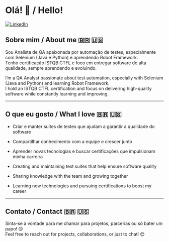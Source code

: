 # Olá! 👋 / Hello!

[![LinkedIn](https://img.shields.io/badge/LinkedIn-blue?style=for-the-badge&logo=linkedin&logoColor=white)](https://www.linkedin.com/in/ana-elisa-rezende-2907511a1/)

## Sobre mim / About me 🇧🇷 🇺🇸

Sou Analista de QA apaixonada por automação de testes, especialmente com Selenium (Java e Python) e aprendendo Robot Framework.  
Tenho certificação ISTQB CTFL e foco em entregar software de alta qualidade, sempre aprendendo e evoluindo.  

I’m a QA Analyst passionate about test automation, especially with Selenium (Java and Python) and learning Robot Framework.  
I hold an ISTQB CTFL certification and focus on delivering high-quality software while constantly learning and improving.

---

## O que eu gosto / What I love 🇧🇷 🇺🇸

- Criar e manter suítes de testes que ajudam a garantir a qualidade do software  
- Compartilhar conhecimento com a equipe e crescer junto  
- Aprender novas tecnologias e buscar certificações que impulsionam minha carreira  

- Creating and maintaining test suites that help ensure software quality  
- Sharing knowledge with the team and growing together  
- Learning new technologies and pursuing certifications to boost my career  

---

## Contato / Contact 🇧🇷 🇺🇸

Sinta-se à vontade para me chamar para projetos, parcerias ou só bater um papo! 😊  
Feel free to reach out for projects, collaborations, or just to chat! 😊
